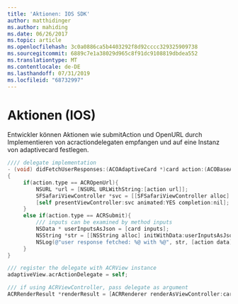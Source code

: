 ```yaml
---
title: 'Aktionen: IOS SDK'
author: matthidinger
ms.author: mahiding
ms.date: 06/26/2017
ms.topic: article
ms.openlocfilehash: 3c0a0886ca5b4403292f8d92cccc329325909738
ms.sourcegitcommit: 6889c7e1a38029d965c8f91dc9108819dbdea552
ms.translationtype: MT
ms.contentlocale: de-DE
ms.lasthandoff: 07/31/2019
ms.locfileid: "68732997"
---
```

# <a name="actions---ios"></a>Aktionen (IOS)

Entwickler können Aktionen wie submitAction und OpenURL durch Implementieren von acractiondelegaten empfangen und auf eine Instanz von adaptivecard festlegen.

```objective-c
//// delegate implementation
- (void) didFetchUserResponses:(ACOAdaptiveCard *)card action:(ACOBaseActionElement *)action
{
     if(action.type == ACROpenUrl){
         NSURL *url = [NSURL URLWithString:[action url]];
         SFSafariViewController *svc = [[SFSafariViewController alloc] initWithURL:url];
         [self presentViewController:svc animated:YES completion:nil];
     }
     else if(action.type == ACRSubmit){
         /// inputs can be examined by method inputs
         NSData * userInputsAsJson = [card inputs];
         NSString *str = [[NSString alloc] initWithData:userInputsAsJson encoding:NSUTF8StringEncoding];
         NSLog(@"user response fetched: %@ with %@", str, [action data]);
     }
}

/// register the delegate with ACRView instance
adaptiveView.acrActionDelegate = self;

/// if using ACRViewController, pass delegate as argument
ACRRenderResult *renderResult = [ACRRenderer renderAsViewController:card config:config frame:frame delegate:acrActionDelegate];
```